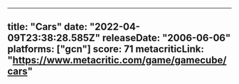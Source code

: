 
---
title: "Cars"
date: "2022-04-09T23:38:28.585Z"
releaseDate: "2006-06-06"
platforms: ["gcn"]
score: 71
metacriticLink: "https://www.metacritic.com/game/gamecube/cars"
---
